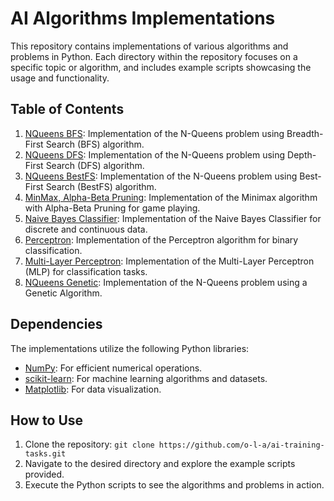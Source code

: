 # AI Algorithms Implementations

This repository contains implementations of various algorithms and problems in Python. Each directory within the repository focuses on a specific topic or algorithm, and includes example scripts showcasing the usage and functionality.

## Table of Contents

1. [NQueens BFS](/1%20NQueens%20BFS/): Implementation of the N-Queens problem using Breadth-First Search (BFS) algorithm.
2. [NQueens DFS](/2%20NQueens%20DFS/): Implementation of the N-Queens problem using Depth-First Search (DFS) algorithm.
3. [NQueens BestFS](/3%20NQueens%20BestFS/): Implementation of the N-Queens problem using Best-First Search (BestFS) algorithm.
4. [MinMax, Alpha-Beta Pruning](/4%20MinMax%2C%20Alpha-Beta%20Pruning/): Implementation of the Minimax algorithm with Alpha-Beta Pruning for game playing.
5. [Naive Bayes Classifier](/5%20Naive%20Bayes%20Classifier/): Implementation of the Naive Bayes Classifier for discrete and continuous data.
6. [Perceptron](/6%20Perceptron/): Implementation of the Perceptron algorithm for binary classification.
7. [Multi-Layer Perceptron](/7%20Multi-Layer%20Perceptron/): Implementation of the Multi-Layer Perceptron (MLP) for classification tasks.
8. [NQueens Genetic](/8%20NQueens%20Genetic/): Implementation of the N-Queens problem using a Genetic Algorithm.

## Dependencies

The implementations utilize the following Python libraries:
- [NumPy](https://numpy.org/): For efficient numerical operations.
- [scikit-learn](https://scikit-learn.org/): For machine learning algorithms and datasets.
- [Matplotlib](https://matplotlib.org/): For data visualization.

## How to Use

1. Clone the repository: `git clone https://github.com/o-l-a/ai-training-tasks.git`
2. Navigate to the desired directory and explore the example scripts provided.
3. Execute the Python scripts to see the algorithms and problems in action.

